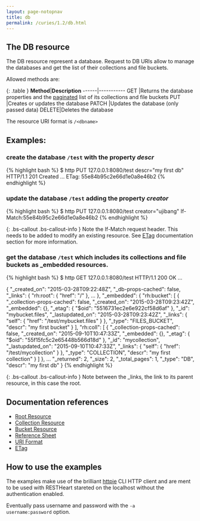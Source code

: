 ```yaml
---
layout: page-notopnav
title: db
permalink: /curies/1.2/db.html
---
```


## The DB resource

The DB resource represent a database. Request to DB URIs allow to manage the databases and get the list of their collections and file buckets.

Allowed methods are:


{: .table }
**Method**|**Description**
------|-----------
GET   |Returns the <dbname> database properties and the <a href="paging.html">paginated</a> list of its collections and file buckets
PUT   |Creates or updates the database <dbname>
PATCH |Updates the database <dbname> (only passed data)
DELETE|Deletes the database <dbname>

The resource URI format is <code>/&lt;dbname&gt;</code>

## Examples:

### create the database <code>/test</code> with the property *descr*

{% highlight bash %}
$ http PUT 127.0.0.1:8080/test descr="my first db"
HTTP/1.1 201 Created
...
ETag: 55e84b95c2e66d1e0a8e46b2
{% endhighlight %}

### update the database <code>/test</code> adding the property *creator*

{% highlight bash %}
$ http PUT 127.0.0.1:8080/test creator="ujibang" If-Match:55e84b95c2e66d1e0a8e46b2
{% endhighlight %}

{: .bs-callout .bs-callout-info }
Note the If-Match request header. This needs to be added to modify an existing resource. 
See [ETag](https://softinstigate.atlassian.net/wiki/x/hICM) documentation section for more information.

### get the database <code>/test</code> which includes its collections and file buckets as _embedded resources.

{% highlight bash %}
$ http GET 127.0.0.1:8080/test
HTTP/1.1 200 OK
...

{
    "_created_on": "2015-03-28T09:22:48Z", 
    "_db-props-cached": false,
    "_links": {
        "rh:root": {
            "href": "/"
        }, 
        ...
    }, 
    "_embedded": {
        "rh:bucket": [
            {
                "_collection-props-cached": false, 
                "_created_on": "2015-03-28T09:23:42Z", 
                "_embedded": {}, 
                "_etag": {
                    "$oid": "5516731ec2e6e922cf58d6af"
                }, 
                "_id": "mybucket.files", 
                "_lastupdated_on": "2015-03-28T09:23:42Z", 
                "_links": {
                    "self": {
                        "href": "/test/mybucket.files"
                    }
                }, 
                "_type": "FILES_BUCKET", 
                "descr": "my first bucket"
            }
        ], 
        "rh:coll": [
            {
                "_collection-props-cached": false, 
                "_created_on": "2015-09-10T10:47:33Z", 
                "_embedded": {}, 
                "_etag": {
                    "$oid": "55f15fc5c2e65448b566d18d"
                }, 
                "_id": "mycollection", 
                "_lastupdated_on": "2015-09-10T10:47:33Z", 
                "_links": {
                    "self": {
                        "href": "/test/mycollection"
                    }
                }, 
                "_type": "COLLECTION", 
                "descr": "my first collection"
            }
        ]
    }, 
    ...
    "_returned": 2, 
    "_size": 2, 
    "_total_pages": 1, 
    "_type": "DB", 
    "descr": "my first db"
}
{% endhighlight %}

{: .bs-callout .bs-callout-info }
Note between the _links, the link to its parent resource, in this case the root.

## Documentation references

* [Root Resource](root.html)
* [Collection Resource](coll.html)
* [Bucket Resource](bucket.html)
* <a href="https://softinstigate.atlassian.net/wiki/x/SoCM" target="_blank">Reference Sheet</a>
* <a href="https://softinstigate.atlassian.net/wiki/x/ToCM" target="_blank">URI Format</a>
* <a href="https://softinstigate.atlassian.net/wiki/x/hICM" target="_blank">ETag</a>

## How to use the examples
The examples make use of the brilliant [httpie](https://github.com/jkbrzt/httpie) CLI HTTP client and are ment to be used with RESTHeart stareted on the localhost without the authentication enabled.

Eventually pass username and password with the <code>-a username:password</code> option.